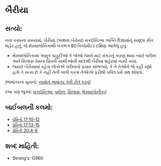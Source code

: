 # બૈરીયા 

## સત્યો: 

નવા કરારના સમયમાં, બૈરીયા (અથવા બેરોયા) મકદોનિઆ અગ્નિ દિશામાંનું સમૃદ્ધ ગ્રીક શહેર હતું, જે થેસ્સાલોનિકાથી લગભગ 80 કિલોમીટર દક્ષિણ આવેલું હતું.

* થેસ્સાલોનિકામાં અમુક યહૂદીઓ કે જેઓ તેમને માટે સંકટનું કારણ થયા ત્યારે પાઉલ અને સિલાસ તેમના ખ્રિસ્તી સાથીઓની મદદથી બૈરીયા શહેરમાં નાસી ગયા.
* જયારે બૈરીયામાં રહેતા લોકોએ પાઉલનો પ્રચાર સાંભળ્યો, કે તે તેઓને જે કહી રહ્યો હતો તે સત્ય છે કે નહીં તેની ખાત્રી કરવા તેઓએ ફરીથી પવિત્ર ધર્મ ગ્રંથ શોધતા.

(ભાષાંતરના સુચનો: [નામોનું ભાષાંતર કેવી રીતે કરવું](rc://gu/ta/man/translate/translate-names))

(આ પણ જુઓ: [મકદોનિઆ](../names/macedonia.md), [પાઉલ](../names/paul.md), [સિલાસ](../names/silas.md), [થેસ્સાલોનીકા](../names/thessalonica.md))

## બાઈબલની કલમો: 

* [પ્રેરિતો  17:10-12](rc://gu/tn/help/act/17/10)
* [પ્રેરિતો 17:13-15](rc://gu/tn/help/act/17/13)
* [પ્રેરિતો  20:4-6](rc://gu/tn/help/act/20/04)

## શબ્દ માહિતી: 

* Strong's: G960
